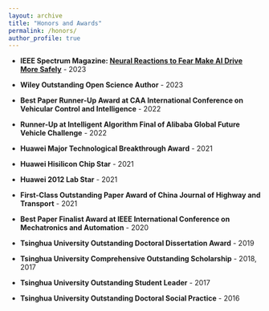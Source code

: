 ```yaml
---
layout: archive
title: "Honors and Awards"
permalink: /honors/
author_profile: true
---
```


* **IEEE Spectrum Magazine: [Neural Reactions to Fear Make AI Drive More Safely](https://spectrum.ieee.org/autonomous-vehicle-safety-defensive-driving)** - 2023

* **Wiley Outstanding Open Science Author** - 2023

* **Best Paper Runner-Up Award at CAA International Conference on Vehicular Control and Intelligence** - 2022

* **Runner-Up at Intelligent Algorithm Final of Alibaba Global Future Vehicle Challenge** - 2022

* **Huawei Major Technological Breakthrough Award** - 2021

* **Huawei Hisilicon Chip Star** - 2021

* **Huawei 2012 Lab Star** - 2021

* **First-Class Outstanding Paper Award of China Journal of Highway and Transport** - 2021

* **Best Paper Finalist Award at IEEE International Conference on Mechatronics and Automation** - 2020

* **Tsinghua University Outstanding Doctoral Dissertation Award** - 2019

* **Tsinghua University Comprehensive Outstanding Scholarship** - 2018, 2017

* **Tsinghua University Outstanding Student Leader** - 2017

* **Tsinghua University Outstanding Doctoral Social Practice** - 2016
